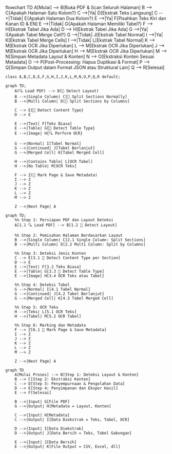 flowchart TD
    A[Mulai] --> B[Buka PDF & Scan Seluruh Halaman]
    B --> C{Apakah Halaman Satu Kolom?}
    C -->|Ya| D[Ekstrak Teks Langsung]
    C -->|Tidak| E{Apakah Halaman Dua Kolom?}
    E -->|Ya| F[Pisahkan Teks Kiri dan Kanan ID & EN]
    E -->|Tidak| G{Apakah Halaman Memiliki Tabel?}
    F --> H[Ekstrak Tabel Jika Ada]
    D --> H[Ekstrak Tabel Jika Ada]
    G -->|Ya| I{Apakah Tabel Merge Cell?}
    G -->|Tidak| J[Ekstrak Tabel Normal]
    I -->|Ya| K[Ekstrak Tabel Merge Cells]
    I -->|Tidak| L[Ekstrak Tabel Normal]
    K --> M[Ekstrak OCR Jika Diperlukan]
    L --> M[Ekstrak OCR Jika Diperlukan]
    J --> M[Ekstrak OCR Jika Diperlukan]
    H --> M[Ekstrak OCR Jika Diperlukan]
    M --> N[Simpan Metadata Layout & Konten]
    N --> O[Ekstraksi Konten Sesuai Metadata]
    O --> P[Post-Processing: Hapus Duplikasi & Format]
    P --> Q[Simpan Output dalam Format JSON atau Struktural Lain]
    Q --> R[Selesai]

    
    class A,B,C,D,E,F,G,H,I,J,K,L,M,N,O,P,Q,R default;


```mermaid
graph TD;
    A(🔍 Load PDF) --> B(📏 Detect Layout)
    B -->|Single Column| C[🔹 Split Sections Normally]
    B -->|Multi Column| D[🔹 Split Sections by Columns]

    C --> E{📌 Detect Content Type}
    D --> E

    E -->|Text| F[Teks Biasa]
    E -->|Table| G{📌 Detect Table Type}
    E -->|Image| H{🔍 Perform OCR}

    G -->|Normal| I[Tabel Normal]
    G -->|Continued| J[Tabel Berlanjut]
    G -->|Merged Cell| K[Tabel Merged Cell]

    H -->|Contains Table| L[OCR Tabel]
    H -->|No Table| M[OCR Teks]

    F --> Z(📌 Mark Page & Save Metadata)
    I --> Z
    J --> Z
    K --> Z
    L --> Z
    M --> Z

    Z -->|Next Page| A

```


```mermaid
graph TD;
    %% Step 1: Persiapan PDF dan Layout Deteksi
    A[1.1 🔍 Load PDF] --> B[1.2 📏 Detect Layout]

    %% Step 2: Pemisahan Halaman Berdasarkan Layout
    B -->|Single Column| C[2.1 Single Column: Split Sections]
    B -->|Multi Column| D[2.2 Multi Column: Split by Columns]

    %% Step 3: Deteksi Jenis Konten
    C --> E[3.1 📌 Detect Content Type per Section]
    D --> E
    E -->|Text| F[3.2 Teks Biasa]
    E -->|Table| G[3.3 📌 Detect Table Type]
    E -->|Image| H[3.4 OCR Teks atau Tabel]
    
    %% Step 4: Deteksi Tabel
    G -->|Normal| I[4.1 Tabel Normal]
    G -->|Continued| J[4.2 Tabel Berlanjut]
    G -->|Merged Cell| K[4.3 Tabel Merged Cell]
    
    %% Step 5: OCR Teks
    H -->|Teks| L[5.1 OCR Teks]
    H -->|Tabel| M[5.2 OCR Tabel]

    %% Step 6: Marking dan Metadata
    F --> Z[6.1 📌 Mark Page & Save Metadata]
    I --> Z
    J --> Z
    K --> Z
    L --> Z
    M --> Z

    Z -->|Next Page| A

```


```mermaid
graph TD
    A[Mulai Proses] --> B[Step 1: Deteksi Layout & Konten]
    B --> C[Step 2: Ekstraksi Konten]
    C --> D[Step 3: Penyempurnaan & Pengolahan Data]
    D --> E[Step 4: Penyimpanan dan Ekspor Hasil]
    E --> F[Selesai]

    B -->|Input| G[File PDF]
    G -->|Output| H[Metadata = Layout, Konten]
    
    C -->|Input| H[Metadata]
    C -->|Output| I[Data Diekstrak = Teks, Tabel, OCR]

    D -->|Input| I[Data Diekstrak]
    D -->|Output| J[Data Bersih = Teks, Tabel Gabungan]

    E -->|Input| J[Data Bersih]
    E -->|Output| K[File Output = CSV, Excel, dll]

```

